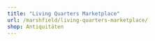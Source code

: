 ```yaml
---
title: "Living Quarters Marketplace"
url: /marshfield/living-quarters-marketplace/
shop: Antiquitäten
---
```

